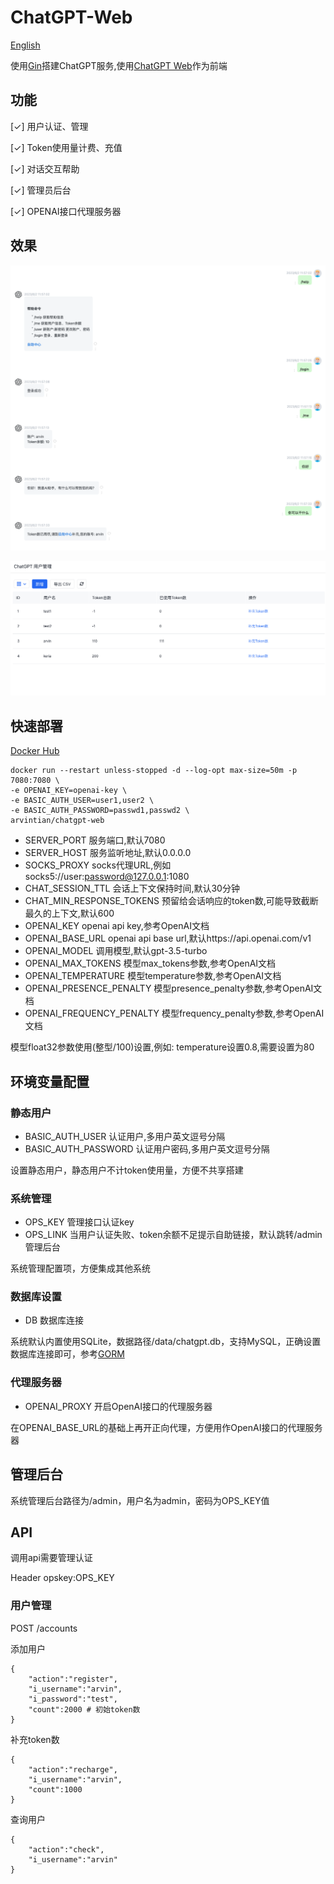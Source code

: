 # ChatGPT-Web

[English](https://github.com/Arvintian/chatgpt-web/blob/main/README_en.md)

使用[Gin](https://github.com/gin-gonic/gin)搭建ChatGPT服务,使用[ChatGPT Web](https://github.com/Chanzhaoyu/chatgpt-web)作为前端

## 功能

[✓] 用户认证、管理

[✓] Token使用量计费、充值

[✓] 对话交互帮助

[✓] 管理员后台

[✓] OPENAI接口代理服务器

## 效果

![cover](./docs/chat-shot.png)

![cover](./docs/admin.png)

## 快速部署

[Docker Hub](https://hub.docker.com/repository/docker/arvintian/chatgpt-web/general)

```
docker run --restart unless-stopped -d --log-opt max-size=50m -p 7080:7080 \
-e OPENAI_KEY=openai-key \
-e BASIC_AUTH_USER=user1,user2 \
-e BASIC_AUTH_PASSWORD=passwd1,passwd2 \
arvintian/chatgpt-web
```

- SERVER_PORT 服务端口,默认7080
- SERVER_HOST 服务监听地址,默认0.0.0.0
- SOCKS_PROXY socks代理URL,例如socks5://user:password@127.0.0.1:1080
- CHAT_SESSION_TTL 会话上下文保持时间,默认30分钟
- CHAT_MIN_RESPONSE_TOKENS 预留给会话响应的token数,可能导致截断最久的上下文,默认600
- OPENAI_KEY openai api key,参考OpenAI文档
- OPENAI_BASE_URL openai api base url,默认https://api.openai.com/v1
- OPENAI_MODEL 调用模型,默认gpt-3.5-turbo
- OPENAI_MAX_TOKENS 模型max_tokens参数,参考OpenAI文档
- OPENAI_TEMPERATURE 模型temperature参数,参考OpenAI文档
- OPENAI_PRESENCE_PENALTY 模型presence_penalty参数,参考OpenAI文档
- OPENAI_FREQUENCY_PENALTY 模型frequency_penalty参数,参考OpenAI文档

模型float32参数使用(整型/100)设置,例如: temperature设置0.8,需要设置为80

## 环境变量配置

### 静态用户

- BASIC_AUTH_USER 认证用户,多用户英文逗号分隔
- BASIC_AUTH_PASSWORD 认证用户密码,多用户英文逗号分隔

设置静态用户，静态用户不计token使用量，方便不共享搭建

### 系统管理

- OPS_KEY 管理接口认证key
- OPS_LINK 当用户认证失败、token余额不足提示自助链接，默认跳转/admin管理后台

系统管理配置项，方便集成其他系统

### 数据库设置

- DB 数据库连接

系统默认内置使用SQLite，数据路径/data/chatgpt.db，支持MySQL，正确设置数据库连接即可，参考[GORM](https://gorm.io/zh_CN/docs/connecting_to_the_database.html)

### 代理服务器 

- OPENAI_PROXY 开启OpenAI接口的代理服务器

在OPENAI_BASE_URL的基础上再开正向代理，方便用作OpenAI接口的代理服务器


## 管理后台

系统管理后台路径为/admin，用户名为admin，密码为OPS_KEY值

## API

调用api需要管理认证

Header opskey:OPS_KEY

### 用户管理

POST /accounts

添加用户

```
{
    "action":"register",
    "i_username":"arvin",
    "i_password":"test",
    "count":2000 # 初始token数
}
```

补充token数

```
{
    "action":"recharge",
    "i_username":"arvin",
    "count":1000
}
```

查询用户

```
{
    "action":"check",
    "i_username":"arvin"
}
```
